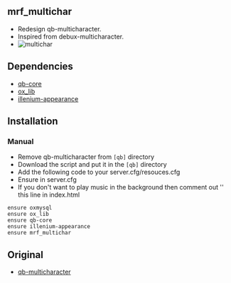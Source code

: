 ## mrf_multichar
- Redesign qb-multicharacter.
- Inspired from debux-multicharacter.
- ![multichar](https://media.discordapp.net/attachments/1003822642379374703/1131542859380695040/multi.png)

## Dependencies
- [qb-core](https://github.com/qbcore-framework/qb-core)
- [ox_lib](https://github.com/overextended/ox_lib)
- [illenium-appearance](https://github.com/iLLeniumStudios/illenium-appearance)

## Installation
### Manual
- Remove qb-multicharacter from `[qb]` directory
- Download the script and put it in the `[qb]` directory
- Add the following code to your server.cfg/resouces.cfg
- Ensure in server.cfg
- If you don't want to play music in the background then comment out '<audio id="song" src="song.mp3" loop></audio>' this line in index.html

```
ensure oxmysql
ensure ox_lib
ensure qb-core
ensure illenium-appearance
ensure mrf_multichar
```

## Original
- [qb-multicharacter](https://github.com/qbcore-framework/qb-multicharacter)